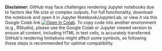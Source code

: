 **Disclaimer:**
GitHub may face challenges rendering Jupyter notebooks due to factors like file size or complex outputs. 
For full functionality, download the notebook and open it in Jupyter Notebook/JupyterLab, or view it via this Google Colab link [![Open In Colab](https://colab.research.google.com/assets/colab-badge.svg)](https://colab.research.google.com/github/Functional-Metabolomics-Lab/FBMN-STATS/blob/main/R/Stats_Untargeted_Metabolomics.ipynb). 
To copy code into another environment (e.g., RStudio), please use the Google Colab or Jupyter viewed version to ensure all content, including HTML in text cells, is accurately transferred. GitHub's rendering limitations might affect some symbols, so following these steps is recommended for optimal compatibility.
